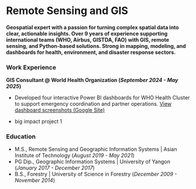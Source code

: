 # Remote Sensing and GIS

#### Geospatial expert with a passion for turning complex spatial data into clear, actionable insights. Over 9 years of experience supporting international teams (WHO, Airbus, GISTDA, FAO) with GIS, remote sensing, and Python-based solutions. Strong in mapping, modeling, and dashboards for health, environment, and disaster response sectors.

### Work Experience
**GIS Consultant @ World Health Organization (_September 2024 - May 2025_)**
- Developed four interactive Power BI dashboards for WHO Health Cluster to support emergency coordination and partner operations. [View dashboard screenshots (Google Site)](https://sites.google.com/view/health-cluster-who-dashboards/home?authuser=0) 

- big impact project 1
### Education
- M.S.,    Remote Sensing and Geographic Information Systems | Asian Institute of Technology (_August 2019 - May 2021_)
- PG Dip., Geographic Information Systems | University of Yangon (_January 2017 - December 2017_)
- B.S.,    Forestry | University of Science in Forestry (_December 2009 - November 2014_)


